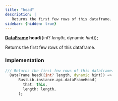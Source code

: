 ```yaml
---
title: "head"
description: |
   Returns the first few rows of this dataframe.
sidebar: {hidden: true}
---
```

<span class="dart-code"><strong>[DataFrame] head</strong>({<span class="nobr">int? <i>length</i></span>, <span class="nobr">dynamic <i>hint</i></span>});</span>

 Returns the first few rows of this dataframe.
### Implementation
```dart
/// Returns the first few rows of this dataframe.
  DataFrame head({int? length, dynamic hint}) =>
      RustLib.instance.api.dataFrameHead(
        that: this,
        length: length,
      );
```

[DataFrame]: /reference/classes/dataframe
